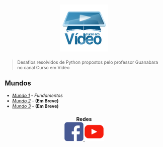 <h1 align="center">
  <a href="https://www.youtube.com/user/cursosemvideo">
    <img src="/img/logoCursoemVideo.jpg" width="150px" />
  </a>
</h1>
  
> Desafios resolvidos de Python propostos pelo professor Guanabara no canal Curso em Vídeo

## Mundos
- [*Mundo 1*](https://github.com/matheusfelipeog/curso-em-video-python3/tree/master/Mundo_1_Fundamentos) - *Fundamentos*
- [*Mundo 2*]() - **(Em Breve)**
- [*Mundo 3*]() - **(Em Breve)**

<h3 align="center"> Redes
  <br />
  <a href="https://pt-br.facebook.com/CursosEmVideo/">
    <img src="/img/facebook.png" width="60px" />
  <a/>
  <a href="https://www.youtube.com/user/cursosemvideo">
    <img src="/img/youtube.png" width="60px" />
  </a>
</h3>